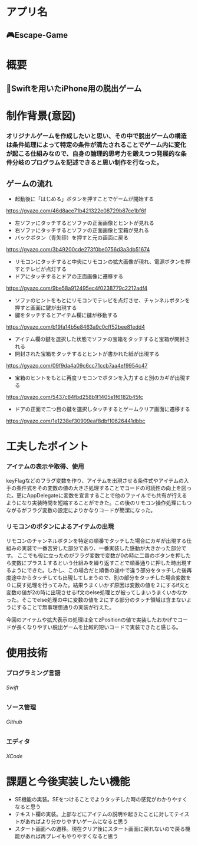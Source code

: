 # アプリ名  
## 🎮Escape-Game

# 概要
## 📱Swiftを用いたiPhone用の脱出ゲーム

# 制作背景(意図)
### オリジナルゲームを作成したいと思い、その中で脱出ゲームの構造は条件処理によって特定の条件が満たされることでゲーム内に変化が起こる仕組みなので、自身の論理的思考力を鍛えつつ発展的な条件分岐のプログラムを記述できると思い制作を行なった。

## ゲームの流れ
- 起動後に「はじめる」ボタンを押すことでゲームが開始する

https://gyazo.com/46d8ace71b421322e08729b87ce1bf6f

- 左ソファにタッチするとソファの正面画像とヒントが見れる
- 右ソファにタッチするとソファの正面画像と宝箱が見れる
- バックボタン（青矢印）を押すと元の画面に戻る

https://gyazo.com/3b49200cde273f0be0756d3a3db51674
- リモコンにタッチすると中央にリモコンの拡大画像が現れ、電源ボタンを押すとテレビが点灯する
- ドアにタッチするとドアの正面画像に遷移する

https://gyazo.com/9be58a912495ec4f0238779c2212adf4
- ソファのヒントをもとにリモコンでテレビを点灯させ、チャンネルボタンを押すと画面に鍵が出現する
- 鍵をタッチするとアイテム欄に鍵が移動する

https://gyazo.com/b19fa14b5e8463a9c0cff52bee81edd4
- アイテム欄の鍵を選択した状態でソファの宝箱をタッチすると宝箱が開封される
- 開封された宝箱をタッチするとヒントが書かれた紙が出現する

https://gyazo.com/09f9da4a09c6cc71ccb7aa4ef9954c47
- 宝箱のヒントをもとに再度リモコンでボタンを入力すると別のカギが出現する

https://gyazo.com/5437c84fbd258b1f1405e1f6182b45fc
- ドアの正面で二つ目の鍵を選択しタッチするとゲームクリア画面に遷移する

https://gyazo.com/1e1238ef30909eaf8dbf10626441dbbc
# 工夫したポイント
### アイテムの表示や取得、使用
keyFlagなどのフラグ変数を作り、アイテムを出現させる条件式やアイテムの入手の条件式をその変数の値の大きさ処理することでコードの可読性の向上を図った。更にAppDelegateに変数を宣言することで他のファイルでも共有が行えるようになり実装時間を短縮することができた。この後のリモコン操作処理にもつながるがフラグ変数の設定によりかなりコードが簡潔になった。

### リモコンのボタンによるアイテムの出現
リモコンのチャンネルボタンを特定の順番でタッチした場合にカギが出現する仕組みの実装で一番苦労した部分であり、一番実装した感動が大きかった部分です。
ここでも役に立ったのがフラグ変数で変数が0の時に二番のボタンを押したら変数にプラス１するという仕組みを繰り返すことで順番通りに押した時出現するようにできた。しかし、この場合だと順番の途中で違う部分をタッチした後再度途中からタッチしても出現してしまうので、別の部分をタッチした場合変数を０に戻す処理を行ってみた。結果うまくいかず原因は変数の値を２にするif文と変数の値が2の時に出現させるif文のelse処理とが被ってしまいうまくいかなかった。そこでelse処理の中に変数の値を２にする部分のタッチ領域は含まないようにすることで無事理想通りの実装が行えた。

今回のアイテムや拡大表示の処理は全てzPositionの値で実装したおかげでコードが長くなりやすい脱出ゲームを比較的短いコードで実装できたと感じる。
# 使用技術
### プログラミング言語
###### Swift
### ソース管理
###### Github
### エディタ
###### XCode
# 課題と今後実装したい機能
- SE機能の実装。SEをつけることでよりタッチした時の感覚がわかりやすくなると思う
- テキスト欄の実装。上部などにアイテムの説明や起きたことに対してテイストがあればより分かりやすいゲームになると思う
- スタート画面への遷移。現在クリア後にスタート画面に戻れないので戻る機能があれば再プレイもやりやすくなると思う
